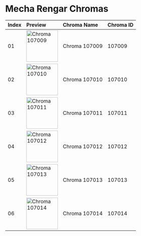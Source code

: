 # Mecha Rengar Chromas

| Index | Preview | Chroma Name | Chroma ID |
|:---|:---|:---|:---|
| 01 | <img src='https://raw.communitydragon.org/latest/plugins/rcp-be-lol-game-data/global/default/v1/champion-chroma-images/107/107009.png' alt='Chroma 107009' width='100'> | Chroma 107009 | 107009 |
| 02 | <img src='https://raw.communitydragon.org/latest/plugins/rcp-be-lol-game-data/global/default/v1/champion-chroma-images/107/107010.png' alt='Chroma 107010' width='100'> | Chroma 107010 | 107010 |
| 03 | <img src='https://raw.communitydragon.org/latest/plugins/rcp-be-lol-game-data/global/default/v1/champion-chroma-images/107/107011.png' alt='Chroma 107011' width='100'> | Chroma 107011 | 107011 |
| 04 | <img src='https://raw.communitydragon.org/latest/plugins/rcp-be-lol-game-data/global/default/v1/champion-chroma-images/107/107012.png' alt='Chroma 107012' width='100'> | Chroma 107012 | 107012 |
| 05 | <img src='https://raw.communitydragon.org/latest/plugins/rcp-be-lol-game-data/global/default/v1/champion-chroma-images/107/107013.png' alt='Chroma 107013' width='100'> | Chroma 107013 | 107013 |
| 06 | <img src='https://raw.communitydragon.org/latest/plugins/rcp-be-lol-game-data/global/default/v1/champion-chroma-images/107/107014.png' alt='Chroma 107014' width='100'> | Chroma 107014 | 107014 |
